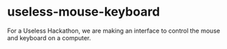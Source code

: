 # useless-mouse-keyboard
For a Useless Hackathon, we are making an interface to control the mouse and keyboard on a computer.
